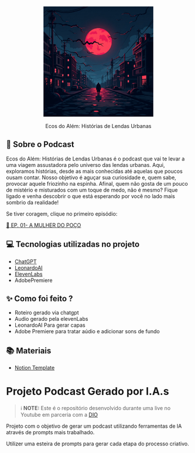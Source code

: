 <p align="center">
<img 
    src="./assets/Flux_Dev_Create_a_haunting_digital_artwork_with_a_dark_ominous_1.jpeg"
    width="300"
/>
</p>

<p align="center">
    Ecos do Além: Histórias de Lendas Urbanas 
</p>

## :mega: Sobre o Podcast

<p align="left"> Ecos do Além: Histórias de Lendas Urbanas é o podcast que vai te levar a uma viagem assustadora pelo universo das lendas urbanas. Aqui, exploramos histórias, desde as mais conhecidas até aquelas que poucos ousam contar. 
Nosso objetivo é aguçar sua curiosidade e, quem sabe, provocar aquele friozinho na espinha. Afinal, quem não gosta de um pouco de mistério e misturados com um toque de medo, não é mesmo?
Fique ligado e venha descobrir o que está esperando por você no lado mais sombrio da realidade!

Se tiver coragem, clique no primeiro episódio:

<a href="./assets/ep_01_a_mulher_do_poço.mp3">:musical_note: EP. 01- A MULHER DO POÇO</a>

## 💻 Tecnologias utilizadas no projeto

- [ChatGPT](https://chat.openai.com/) 
- [LeonardoAI](https://leonardo.ai/)
- [ElevenLabs](https://beta.elevenlabs.io/)
- AdobePremiere

## ✨ Como foi feito ?

- Roteiro gerado via chatgpt
- Audio gerado pela elevenLabs
- LeonardoAI Para gerar capas
- Adobe Premiere para tratar aúdio e adicionar sons de fundo

## 📚 Materiais

- [Notion Template](https://www.notion.so/PAS-Podcast-AI-Studio-173425c7613d805696fedc253abfc933)

# Projeto Podcast Gerado por I.A.s


 > ℹ️ **NOTE:** Este é o repositório desenvolvido durante uma live no Youtube em parceria com a [DIO](https://dio.me)

Projeto com o objetivo de gerar um podcast utilizando ferramentas de IA através de prompts mais trabalhado.

Utilizer uma esteira de prompts para gerar cada etapa do processo criativo.


